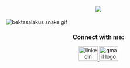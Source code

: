 


  <h1 align="center"><img src="https://komarev.com/ghpvc/?username=bektasalakus&color=brightgreen" align="center" />
</h1>

![bektasalakus snake gif](https://github.com/bektasalakus/bektasalakus/blob/output/github-contribution-grid-snake.svg)

 

<h3 align="center">Connect with me:</h3>

<div align="center">
  <a href="https://www.linkedin.com/in/bektasalakus/" target="_self">
    <img src="https://raw.githubusercontent.com/maurodesouza/profile-readme-generator/master/src/assets/icons/social/linkedin/default.svg" width="52" height="40" alt="linkedin logo"  />
  </a>
  
  <a href="https://www.icloud.com/mail/bektasalakus" target="_blank">
    <img src="https://raw.githubusercontent.com/maurodesouza/profile-readme-generator/master/src/assets/icons/social/gmail/default.svg" width="52" height="40" alt="gmail logo"  />
  </a>
</div>





 







